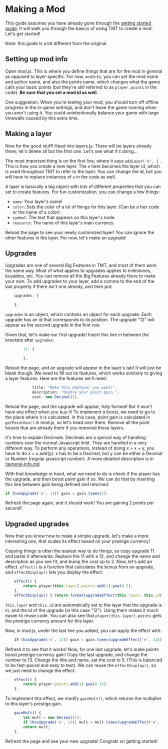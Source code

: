 # Making a Mod

This guide assumes you have already gone through the [getting started guide](getting-started.md). It will walk you through the basics of using TMT to create a mod. Let's get started!

Note: this guide is a bit different from the original.

## Setting up mod info

Open mod.js. This is where you define things that are for the mod in general as opposed to layer-specific. For now, `modInfo`, you can set the mod name and author name, and also the points name, which changes what the game calls your basic points (but they're still referred to as `player.points` in the code). **Be sure that you set a mod id as well**.

One suggestion: When you're testing your mod, you should turn off offline progress in the in-game settings, and don't leave the game running when you aren't using it. You could unintentionally balance your game with large timewalls caused by this extra time.

## Making a layer

Now for the good stuff! Head into layers.js. There will be layers already there; let's delete all but the first one. Let's see what it's doing...

The most important thing is on the first line, where it says `addLayer('e', {` . This is how you create a new layer. The `e` here becomes the layer id, which is used throughout TMT to refer to the layer. You can change the id, but you will have to replace instances of `e` in the code as well.

A layer is basically a big object with lots of different properties that you can set to create features. For fun customization, you can change a few things:

- `name`: Your layer's name!
- `color`: Sets the color of a lot of things for this layer. (Can be a hex code or the name of a color)
- `symbol`: The text that appears on this layer's node.
- `resource`: The name of this layer's main currency.

Reload the page to see your newly customized layer! You can ignore the other features in the layer. For now, let's make an upgrade!

## Upgrades

Upgrades are one of several Big Features in TMT, and most of them work the same way. Most of what applies to upgrades applies to milestones, buyables, etc. You can remove all the Big Features already there to make your own. To add upgrades to your layer, add a comma to the end of the last property if there isn't one already, and then put:

```js
    upgrades: {

    },
```

`upgrades` is an object, which contains an object for each upgrade. Each upgrade has an id that corresponds to its position. The upgrade "12" will appear as the second upgrade in the first row.

Given that, let's make our first upgrade! Insert this line in between the brackets after `upgrades`:

```js
        11: {

        },
```

Reload the page, and an upgrade will appear in the layer's tab! It will just be blank though. We need to fill out its features, which works similarly to giving a layer features. Here are the features we'll need:

```js
            title: "Make this whatever you want!",
            description: "Double your point gain.",
            cost: new Decimal(1),
```

Reload the page, and the upgrade will appear, fully formed! But it won't have any effect when you buy it! To implement a boost, we need to go to the place where it is calculated. In this case, point gain is calculated in `getPointGen()` in mod.js, so let's head over there. Remove all the point boosts that are already there if you removed those layers.

It's time to explain Decimals. Decimals are a special way of handling numbers over the normal Javascript limit. They are handled in a very different way. To perform any operations, instead of doing x = x + y, you have to do x = x.add(y). x has to be a Decimal, but y can be either a Decimal or Number (regular javascript number). A more detailed description is in [!general-info.md](/documentation/!general-info.md)

With that knowledge in hand, what we need to do is check if the player has the upgrade, and then boost point gain if so. We can do that by inserting this line between gain being defined and returned:

```js
if (hasUpgrade('e', 11)) gain = gain.times(2);
```

Refresh the page again, and it should work! You are gaining 2 points per second!

## Upgraded upgrades

Now that you know how to make a simple upgrade, let's make a more interesting one, that scales its effect based on your prestige currency!

Copying things is often the easiest way to do things, so copy upgrade 11 and paste it afterwards. Replace the 11 with a 12, and change the name and description as you see fit, and bump the cost up to 2. Now, let's add an effect. `effect()` is a function that calculates the bonus from an upgrade, and `effectDisplay()` lets you display the effect.

```js
    effect() {
        return player[this.layer].points.add(1).pow(0.5);
    },
    effectDisplay() { return format(upgradeEffect(this.layer, this.id)) + "x" }, // Add formatting to the effect
```

`this.layer` and `this.id` are automatically set to the layer that the upgrade is in, and the id of the upgrade (in this case "12"). Using them makes it much easier to reuse code. You can also see that `player[this.layer].points` gets the prestige currency amount for this layer.

Now, in mod.js, under the last line you added, you can apply the effect with:

```js
    if (hasUpgrade('e', 12)) gain = gain.times(upgradeEffect('e', 12));
```

Refresh it to see that it works! Now, for one last upgrade, let's make points boost prestige currency gain! Copy the last upgrade, and change the number to 13. Change the title and name, set the cost to 5. (This is balanced to be fast-paced and easy to test). We can reuse the `effectDisplay()`, so we just need to change the effect:

```js
    effect() {
        return player.points.add(1).pow(0.15);
    },
```

To implement this effect, we modify `gainMult()`, which returns the multiplier to this layer's prestige gain.

```js
    gainMult() {
        let mult = new Decimal(1);
        if (hasUpgrade('e', 13)) mult = mult.times(upgradeEffect('e', 13));
        return mult;
    },
```

Refresh the page and see your new upgrade! Congrats on getting started!
